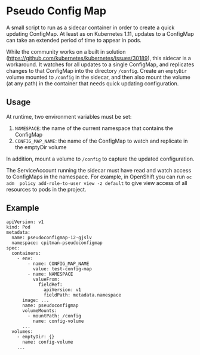 Pseudo Config Map
=================

A small script to run as a sidecar container in order to create a quick updating
ConfigMap. At least as on Kubernetes 1.11, updates to a ConfigMap can take an
extended period of time to appear in pods.

While the community works on a built in solution (https://github.com/kubernetes/kubernetes/issues/30189),
this sidecar is a workaround. It watches for all updates to a single ConfigMap,
and replicates changes to that ConfigMap into the directory `/config`. Create
an `emptyDir` volume mounted to `/config` in the sidecar, and then also mount 
the volume (at any path) in the container that needs quick updating 
configuration.

Usage
-----

At runtime, two environment variables must be set:

1. `NAMESPACE`: the name of the current namespace that contains the ConfigMap
2. `CONFIG_MAP_NAME`: the name of the ConfigMap to watch and replicate in the emptyDir volume

In addition, mount a volume to `/config` to capture the updated configuration.

The ServiceAccount running the sidecar must have read and watch access to 
ConfigMaps in the namespace. For example, in OpenShift you can run `oc adm 
policy add-role-to-user view -z default` to give view access of all resources
to pods in the project.


Example
-------

```
apiVersion: v1
kind: Pod
metadata:
  name: pseudoconfigmap-12-gjslv
  namespace: cpitman-pseudoconfigmap
spec:
  containers:
    - env:
        - name: CONFIG_MAP_NAME
          value: test-config-map
        - name: NAMESPACE
          valueFrom:
            fieldRef:
              apiVersion: v1
              fieldPath: metadata.namespace
      image: ...
      name: pseudoconfigmap
      volumeMounts:
        - mountPath: /config
          name: config-volume
      ...
  volumes:
    - emptyDir: {}
      name: config-volume
    ...
```